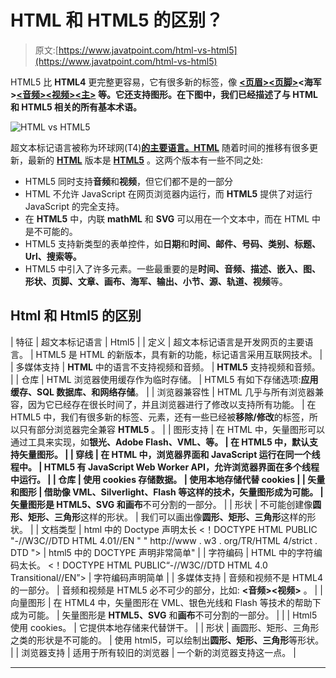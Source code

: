 # HTML 和 HTML5 的区别？

> 原文:[https://www.javatpoint.com/html-vs-html5](https://www.javatpoint.com/html-vs-html5)

HTML5 比 **HTML4** 更完整更容易，它有很多新的标签，像 **[<页眉>](https://www.javatpoint.com/html-header-tag)[<页脚>](https://www.javatpoint.com/html-footer-tag)<海军>[<音频>](https://www.javatpoint.com/html-audio)[<视频>](https://www.javatpoint.com/html-video)[<主>](https://www.javatpoint.com/html-main-tag) 等。它还支持图形。在下图中，我们已经描述了与 HTML 和 HTML5 相关的所有基本术语。**

![HTML vs HTML5](../Images/4048e2f27b985aae274b5482dce6e21d.png)

超文本标记语言被称为环球网(T4)**[的主要语言。HTML](https://www.javatpoint.com/what-is-world-wide-web)** 随着时间的推移有很多更新，最新的 [**HTML**](https://www.javatpoint.com/html-tutorial) 版本是 [**HTML5**](https://www.javatpoint.com/html5-tutorial) 。这两个版本有一些不同之处:

*   HTML5 同时支持**音频**和**视频**，但它们都不是的一部分
*   HTML 不允许 JavaScript 在网页浏览器内运行，而 **HTML5** 提供了对运行 JavaScript 的完全支持。
*   在 **HTML5** 中，内联 **mathML** 和 **SVG** 可以用在一个文本中，而在 HTML 中是不可能的。
*   HTML5 支持新类型的表单控件，如**日期**和**时间、邮件、号码、类别、标题、Url、搜索等。**
*   HTML5 中引入了许多元素。一些最重要的是**时间、音频、描述、嵌入、图、形状、页脚、文章、画布、海军、输出、小节、源、轨道、视频**等。

## Html 和 Html5 的区别

| 特征 | 超文本标记语言 | Html5 |
| 定义 | 超文本标记语言是开发网页的主要语言。 | HTML5 是 HTML 的新版本，具有新的功能，标记语言采用互联网技术。 |
| 多媒体支持 | **HTML** 中的语言不支持视频和音频。 | **HTML5** 支持视频和音频。 |
| 仓库 | HTML 浏览器使用缓存作为临时存储。 | HTML5 有如下存储选项:**应用缓存、SQL 数据库、**和**网络存储**。 |
| 浏览器兼容性 | HTML 几乎与所有浏览器兼容，因为它已经存在很长时间了，并且浏览器进行了修改以支持所有功能。 | 在 HTML5 中，我们有很多新的标签、元素，还有一些已经被**移除/修改**的标签，所以只有部分浏览器完全兼容 **HTML5** 。 |
| 图形支持 | 在 HTML 中，矢量图形可以通过工具来实现，如**银光、Adobe Flash、VML、**等。 | 在 HTML5 中，默认支持矢量图形。 |
| 穿线 | 在 HTML 中，浏览器界面和 JavaScript 运行在同一个线程中。 | HTML5 有 JavaScript Web Worker API，允许浏览器界面在多个线程中运行。 |
| 仓库 | 使用 cookies 存储数据。 | 使用本地存储代替 cookies |
| 矢量和图形 | 借助像 **VML、Silverlight、Flash 等**这样的技术，矢量图形成为可能。 | 矢量图形是 **HTML5、SVG** 和**画布**不可分割的一部分。 |
| 形状 | 不可能创建像**圆形、矩形、三角形**这样的形状。 | 我们可以画出像**圆形、矩形、三角形**这样的形状。 |
| 文档类型 | html 中的 Doctype 声明太长
<！DOCTYPE HTML PUBLIC "-//W3C//DTD HTML 4.01//EN " " http://www . w3 . org/TR/HTML 4/strict . DTD "> | html5 中的 DOCTYPE 声明非常简单" |
| 字符编码 | HTML 中的字符编码太长。
<！DOCTYPE HTML PUBLIC“-//W3C//DTD HTML 4.0 Transitional//EN”> | 字符编码声明简单 |
| 多媒体支持 | 音频和视频不是 HTML4 的一部分。 | 音频和视频是 HTML5 必不可少的部分，比如: **<音频><视频>** 。 |
| 向量图形 | 在 HTML4 中，矢量图形在 VML、银色光线和 Flash 等技术的帮助下成为可能。 | 矢量图形是 **HTML5、SVG** 和**画布**不可分割的一部分。 |
|  | Html5 使用 cookies。 | 它提供本地存储来代替饼干。 |
| 形状 | 画圆形、矩形、三角形之类的形状是不可能的。 | 使用 html5，可以绘制出**圆形、矩形、三角形**等形状。 |
| 浏览器支持 | 适用于所有较旧的浏览器 | 一个新的浏览器支持这一点。 |

* * *